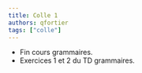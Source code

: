 ```yaml
---
title: Colle 1
authors: qfortier
tags: ["colle"]
---
```


- Fin cours grammaires.
- Exercices 1 et 2 du TD grammaires.
